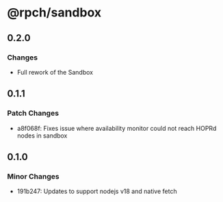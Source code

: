 # @rpch/sandbox

## 0.2.0

### Changes

- Full rework of the Sandbox

## 0.1.1

### Patch Changes

- a8f068f: Fixes issue where availability monitor could not reach HOPRd nodes in sandbox

## 0.1.0

### Minor Changes

- 191b247: Updates to support nodejs v18 and native fetch

